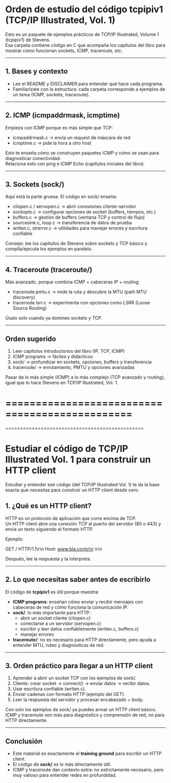 # Orden de estudio del código tcpipiv1 (TCP/IP Illustrated, Vol. 1)

Esto es un paquete de ejemplos prácticos de TCP/IP Illustrated, Volume 1 (tcpipiv1) de Stevens.  
Esa carpeta contiene código en C que acompaña los capítulos del libro para mostrar cómo funcionan sockets, ICMP, traceroute, etc.

---

## 1. Bases y contexto
- Lee el README y DISCLAIMER para entender qué hace cada programa.  
- Familiarízate con la estructura: cada carpeta corresponde a ejemplos de un tema (ICMP, sockets, traceroute).

---

## 2. ICMP (icmpaddrmask, icmptime)
Empieza con ICMP porque es más simple que TCP:

- icmpaddrmask.c → envía un request de máscara de red  
- icmptime.c → pide la hora a otro host  

Esto te enseña cómo se construyen paquetes ICMP y cómo se usan para diagnosticar conectividad.  
Relaciona esto con ping e ICMP Echo (capítulos iniciales del libro).

---

## 3. Sockets (sock/)
Aquí está la parte gruesa. El código en sock/ enseña:

- cliopen.c / servopen.c → abrir conexiones cliente-servidor  
- sockopts.c → configurar opciones de socket (buffers, tiempos, etc.)  
- buffers.c → gestión de buffers (ventana TCP y control de flujo)  
- sourcesink.c, loop.c → transferencia de datos de prueba  
- writen.c, strerror.c → utilidades para manejar errores y escritura confiable  

Consejo: lee los capítulos de Stevens sobre sockets y TCP básico y compila/ejecuta los ejemplos en paralelo.

---

## 4. Traceroute (traceroute/)
Más avanzado, porque combina ICMP + cabeceras IP + routing:

- traceroute.pmtu.c → mide la ruta y descubre la MTU (path MTU discovery)  
- traceroute.lsrr.c → experimenta con opciones como LSRR (Loose Source Routing)  

Úsalo solo cuando ya domines sockets y TCP.

---

## Orden sugerido
1. Leer capítulos introductorios del libro (IP, TCP, ICMP)  
2. ICMP programs → fáciles y didácticos  
3. sock/ → profundizar en sockets, opciones, buffers y transferencia  
4. traceroute/ → enrutamiento, PMTU y opciones avanzadas  

Pasar de lo más simple (ICMP) a lo más complejo (TCP avanzado y routing), igual que lo hace Stevens en TCP/IP Illustrated, Vol. 1.


===============================================
===============================================
===============================================



# Estudiar el código de TCP/IP Illustrated Vol. 1 para construir un HTTP client

Estudiar y entender ese código (del TCP/IP Illustrated Vol. 1) te da la base exacta que necesitas para construir un HTTP client desde cero.

## 1. ¿Qué es un HTTP client?

HTTP es un protocolo de aplicación que corre encima de TCP.  
Un HTTP client abre una conexión TCP al puerto del servidor (80 o 443) y envía un texto siguiendo el formato HTTP.

Ejemplo:

GET / HTTP/1.1\r\n
Host: www.bla.com\r\n
\r\n

Después, lee la respuesta y la interpreta.

---

## 2. Lo que necesitas saber antes de escribirlo

El código de **tcpipiv1** es útil porque muestra:

- **ICMP programs**: enseñan cómo enviar y recibir mensajes con cabeceras de red y cómo funciona la comunicación IP.  
- **sock/**: lo más importante para HTTP:
  - abrir un socket cliente (cliopen.c)  
  - conectarse a un servidor (servopen.c)  
  - escribir y leer datos confiablemente (writen.c, buffers.c)  
  - manejar errores  
- **traceroute/**: no es necesario para HTTP directamente, pero ayuda a entender MTU, ruteo y diagnósticos de red.

---

## 3. Orden práctico para llegar a un HTTP client

1. Aprender a abrir un socket TCP con los ejemplos de sock/.  
2. Cliente: crear socket → connect() → enviar datos → recibir datos.  
3. Usar escritura confiable (writen.c).  
4. Enviar cadenas con formato HTTP (ejemplo del GET).  
5. Leer la respuesta del servidor y procesar encabezado + body.  

Con solo los ejemplos de sock/ ya puedes armar un HTTP client básico.  
ICMP y traceroute son más para diagnóstico y comprensión de red, no para HTTP directamente.

---

## Conclusión

- Este material es exactamente el **training ground** para escribir un HTTP client.  
- El código de **sock/** es lo más directamente útil.  
- ICMP y traceroute dan contexto extra: no estrictamente necesario, pero muy valioso para entender redes en profundidad.


